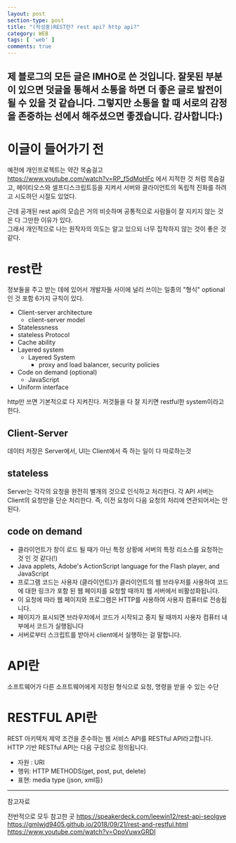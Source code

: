 ```yaml
---
layout: post
section-type: post
title: "(작성중)REST란? rest api? http api?"
category: WEB
tags: [ 'web' ]
comments: true
---
```

제 블로그의 모든 글은 IMHO로 쓴 것입니다.
잘못된 부분이 있으면 덧글을 통해서 소통을 하면 더 좋은 글로 발전이 될 수 있을 것 같습니다.
그렇지만 소통을 할 때 서로의 감정을 존중하는 선에서 해주셨으면 좋겠습니다.
감사합니다:)  
---



# 이글이 들어가기 전  
예전에 개인프로젝트는 약간 목숨걸고  
https://www.youtube.com/watch?v=RP_f5dMoHFc 에서 지적한 것 처럼 목숨걸고, 헤이티오스와 셀프디스크립트등을 지켜서 서버와 클라이언트의 독립적 진화를 하려고 시도하던 시절도 있었다.

근데 공개된 rest api의 모습은 거의 비슷하며 공통적으로 사람들이 잘 지키지 않는 것은 다 그만한 이유가 있다.  
그래서 개인적으로 나는 원작자의 의도는 알고 있으되 너무 집착하지 않는 것이 좋은 것 같다.



# rest란
정보들을 주고 받는 데에 있어서 개발자들 사이에 널리 쓰이는 일종의 "형식"
optional인 것 포함 6가지 규칙이 있다.
- Client-server architecture
  - client-server model
-	Statelessness
  - stateless Protocol
- Cache ability
- Layered system
  - Layered System
    - proxy and load balancer, security policies
- Code on demand (optional)
  - JavaScript
- Uniform interface



http만 쓰면 기본적으로 다 지켜진다.
저것들을 다 잘 지키면 restful한 system이라고 한다.


## Client-Server
데이터 저장은 Server에서, UI는 Client에서
즉 하는 일이 다 따로하는것

## stateless
Server는 각각의 요청을 완전히 별개의 것으로 인식하고 처리한다.
각 API 서버는 Client의 요청만을 단순 처리한다.
즉, 이전 요청이 다음 요청의 처리에 연관되어서는 안된다.

## code on demand
- 클라이언트가 창이 로드 될 때가 아닌 특정 상황에 서버의 특정 리소스를 요청하는 것 인 것 같다(!)
- Java applets, Adobe's ActionScript language for the Flash player, and JavaScript
- 프로그램 코드는 사용자 (클라이언트)가 클라이언트의 웹 브라우저를 사용하여 코드에 대한 링크가 포함 된 웹 페이지를 요청할 때까지 웹 서버에서 비활성화됩니다.
- 이 요청에 따라 웹 페이지와 프로그램은 HTTP를 사용하여 사용자 컴퓨터로 전송됩니다.
- 페이지가 표시되면 브라우저에서 코드가 시작되고 중지 될 때까지 사용자 컴퓨터 내부에서 코드가 실행됩니다
- 서버로부터 스크립트를 받아서 client에서 실행하는 걸 말합니다.




# API란
소프트웨어가 다른 소프트웨어에게 지정된 형식으로 요청, 명령을 받을 수 있는 수단

# RESTFUL API란
REST 아키텍처 제약 조건을 준수하는 웹 서비스 API를 RESTful API라고합니다. HTTP 기반 RESTful API는 다음 구성으로 정의됩니다.  

- 자원 : URI
- 행위: HTTP METHODS(get, post, put, delete)
- 표현: media type (json, xml등)




<!--

rest api: 가장 큰 특성 각 요청이 어떤 정보나 동작을 위한 것인지 그 모습 자체로 추론이 가능하다.
주로 명사형

서버에 rest api요청 보낼 때는 http 규약을 통해 보낸다.
http에는 메소드가 있다.

일반적으로 알고 쓰는 수준의 REST api


쿠키/세션/캐시


# 1. REST(REpresentationalStateTransfer)란?

- ~~대표적인 상태 전송~~
- Dr. Roy Fielding의 '학위 논문'에서 제시되었다.
  [학위논문 링크](https://www.ics.uci.edu/~fielding/pubs/dissertation/top.htm)
- 6가지 충족하는 아키텍처
    -

클라이언트가 창이 로드 될 때가 아닌 특정 상황에 서버의 특정 리소스를 요청하는 것 인 것 같다(!)

프로그램 코드는 사용자 (클라이언트)가 클라이언트의 웹 브라우저를 사용하여 코드에 대한 링크가 포함 된 웹 페이지를 요청할 때까지 웹 서버에서 비활성화됩니다.

이 요청에 따라 웹 페이지와 프로그램은 HTTP를 사용하여 사용자 컴퓨터로 전송됩니다.

페이지가 표시되면 브라우저에서 코드가 시작되고 중지 될 때까지 사용자 컴퓨터 내부에서 코드가 실행됩니다

 서버로부터 스크립트를 받아서 client에서 실행하는 걸 말합니다.


Q. Client- server가 분리되는게 원칙인데 서버에서는 데이터 저장하는 일만 하는 건데 그럼... 분리가 안되는 게 아니지 않으나?

클라이언트가 창 로드 후에 서버에 요청해서 추가 코드를 실행하는 느낌이다.
Q. 그렇다면 실행하는 코드는 client측의 코드인 것인가? server의 코드인 것인가?
Q. HTTP를 사용해서 전송을 한다는 건데...코드를 생으로 넘겨주는 것인가?

 -->

---
참고자료

전반적으로 모두 참고한 곳
https://speakerdeck.com/leewin12/rest-api-seolgye
https://gmlwjd9405.github.io/2018/09/21/rest-and-restful.html
https://www.youtube.com/watch?v=OpoVuwxGRDI
